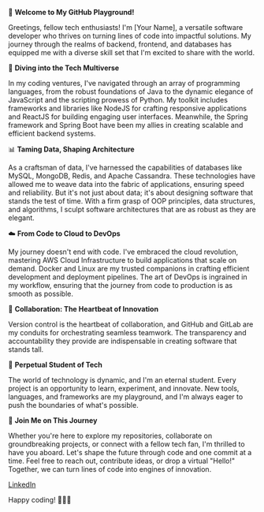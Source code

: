 👋 **Welcome to My GitHub Playground!**

Greetings, fellow tech enthusiasts! I'm [Your Name], a versatile software developer who thrives on turning lines of code into impactful solutions. My journey through the realms of backend, frontend, and databases has equipped me with a diverse skill set that I'm excited to share with the world.

🚀 **Diving into the Tech Multiverse**

In my coding ventures, I've navigated through an array of programming languages, from the robust foundations of Java to the dynamic elegance of JavaScript and the scripting prowess of Python. My toolkit includes frameworks and libraries like NodeJS for crafting responsive applications and ReactJS for building engaging user interfaces. Meanwhile, the Spring framework and Spring Boot have been my allies in creating scalable and efficient backend systems.

📊 **Taming Data, Shaping Architecture**

As a craftsman of data, I've harnessed the capabilities of databases like MySQL, MongoDB, Redis, and Apache Cassandra. These technologies have allowed me to weave data into the fabric of applications, ensuring speed and reliability. But it's not just about data; it's about designing software that stands the test of time. With a firm grasp of OOP principles, data structures, and algorithms, I sculpt software architectures that are as robust as they are elegant.

☁️ **From Code to Cloud to DevOps**

My journey doesn't end with code. I've embraced the cloud revolution, mastering AWS Cloud Infrastructure to build applications that scale on demand. Docker and Linux are my trusted companions in crafting efficient development and deployment pipelines. The art of DevOps is ingrained in my workflow, ensuring that the journey from code to production is as smooth as possible.

🔗 **Collaboration: The Heartbeat of Innovation**

Version control is the heartbeat of collaboration, and GitHub and GitLab are my conduits for orchestrating seamless teamwork. The transparency and accountability they provide are indispensable in creating software that stands tall.

🌱 **Perpetual Student of Tech**

The world of technology is dynamic, and I'm an eternal student. Every project is an opportunity to learn, experiment, and innovate. New tools, languages, and frameworks are my playground, and I'm always eager to push the boundaries of what's possible.

🤝 **Join Me on This Journey**

Whether you're here to explore my repositories, collaborate on groundbreaking projects, or connect with a fellow tech fan, I'm thrilled to have you aboard. Let's shape the future through code and one commit at a time. Feel free to reach out, contribute ideas, or drop a virtual "Hello!" Together, we can turn lines of code into engines of innovation.

[LinkedIn](https://www.linkedin.com/in/rohit-mene/)

Happy coding! 🚀👨‍💻
